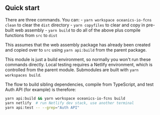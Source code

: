 ## Quick start

There are three commands. You can:
    - `yarn workspace oceanics-io-fcns clean` to clear the `dist` directory
    - `yarn copyfiles` to clear and copy in pre-built web assembly
    - `yarn build` to do all of the above plus compile functions from `src` to `dist`

This assumes that the web assembly package has already been created and copied over to `src` using `yarn api:build` from the parent package. 

This module is just a build environment, so normally you won't run these commands directly. Local testing requires a Netlify environment, which is controlled from the parent module. Submodules are built with `yarn workspaces build`. 

The flow to build sibling dependencies, compile from TypeScript, and test Auth API (for example) is therefore:

```bash
yarn api:build && yarn workspace oceanics-io-fcns build
yarn netlify  # run Netlify dev stack, use another terminal
yarn api:test -- --grep="Auth API"
```
